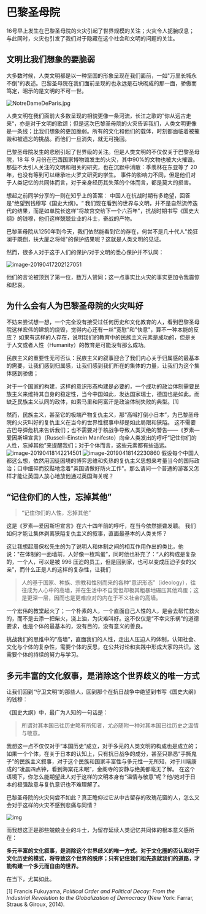 # 巴黎圣母院

16号早上发生在巴黎圣母院的火灾引起了世界规模的关注；火灾令人扼腕叹息；与此同时，火灾也引发了我们对于隐藏在这个社会和文明的问题的关注。

## 文明比我们想象的要脆弱

大多数时候，人类文明都是以一种坚固的形象呈现在我们面前，一如"万里长城永不倒"的表述。巴黎圣母院在我们面前呈现的也永远是石块砌成的那一面，骄傲而笃定，昭示的是文明的不可一世。

![NotreDameDeParis.jpg](https://upload.wikimedia.org/wikipedia/commons/thumb/a/a4/NotreDameDeParis.jpg/1024px-NotreDameDeParis.jpg)



人类文明在我们面前大多数呈现的相貌更像一条河流，长江之歌的”你从远古走来“，亦是对于文明的歌颂；但是这次巴黎圣母院的火灾告诉我们，人类文明更像是一条线；比我们想象的更加脆弱。所有的文化和他们的载体，时刻都面临着被摧毁和被遗忘的挑战。而他们一旦消失，就无可挽回。

巴黎圣母院发生的悲剧引起了世界级的关注。但是人类文明的不仅仅关于巴黎圣母院，18 年 9 月份在巴西国家博物馆发生的火灾，其中90%的文物也被大火摧毁。那些不太引人关注的文明和相关的研究，也在沉默中消散：季羡林在东亚等了 20 年，也没有等到可以继承吐火罗文研究的学生。
事件的影响力不同，但是他们对于人类记忆的共同体而言，对于亲身经历其失落的个体而言，都是莫大的损害。

想起之前同学分享的一则在知乎上的答案：
中国人在抗战时期有多绝望，回答是“绝望到钱穆写《国史大纲》。“
我们现在看到的世界与文明，并不是自然流传迭代的结果，而是如单院长这样"将故宫交给下一个六百年"，抗战时期书写《国史大纲》的钱穆，他们这样兢兢业业的斗士，奋战的产物。

巴黎圣母院从1250年到今天，我们依然能看到它的存在，何尝不是几十代人"挽狂澜于既倒，扶大厦之将倾"的保护结果呢？这就是人类文明的见证。

然而，很多人对于这于人们的保护/对于文明的悉心保护并不认同：

![image-20190417202127051](https://ws1.sinaimg.cn/large/006tNc79gy1g26svir1dcj30km12yaoz.jpg)

他们的言论被顶到了第一位，数万人赞同；这一点事实比火灾的事实更加令我震惊和悲哀。


## 为什么会有人为巴黎圣母院的火灾叫好


不妨来尝试想一想，一个完全没有接受过任何历史和文化教育的人，看到巴黎圣母院这样宏伟的建筑的烧毁，觉得内心还有一丝"宽慰"和"快意"，算不一种本能的反应？
如果有这样的人存在，说明我们的教育中的民族主义元素是成功的，但是关于人文或者人性（Humanity）的教育是可能没有那么成功。

民族主义的重要性无可否认：民族主义的叙事迎合了我们内心关于归属感的最基本的需要，让我们感到归属感，让我们感到我们所在的集体的力量，让我们为这个集体感到骄傲；

对于一个国家的构建，这样的意识形态构建是必要的，一个成功的政治体制需要民族主义来维持其自身的稳定性，当今中国如此，发达国家瑞士，德国也是如此。而缺乏民族主义认同的政体，如索马里和阿富汗是政治体制失败的典型。[1]

然而，民族主义，甚至它的极端产物复仇主义，那“高喊打倒小日本”，为巴黎圣母院的火灾叫好的复仇主义在当今的世界性叙事中却是如此局限和狭隘。
这不需要古巴导弹危机来告诉我们；也不需要对于核战争导致人类灭绝的警告——《罗素—爱因斯坦宣言》（Russell–Einstein Manifesto）向全人类发出的呼吁“记住你们的人性，忘掉其他”来提醒我们；对于个体而言，这些元素都有些遥远。
![image-20190418142214501](https://ws3.sinaimg.cn/large/006tNc79gy1g26rmdk2dsj30ou1381kx.jpg)
![image-20190418142230860](https://ws1.sinaimg.cn/large/006tNc79gy1g26rmnjz7vj30ns0v2qmm.jpg)
假设每个中国人都这么想，依然用囚徒困境的博弈思维和炙热的复仇主义思想来考量当今的国际政治；口中细碎而狡黠地念着"英国请做好防火工作"。那么请问一个普通的游客又怎样才能让英国人放心地放他通过英国海关呢？

## “记住你们的人性，忘掉其他”

> “记住你们的人性，忘掉其他”

这是《罗素—爱因斯坦宣言》在六十四年前的呼吁，在当今依然振聋发聩。
我们如何才能让集体剥离狭隘复仇主义的叙事，直面最基本的人类关怀？

这让我想起周保松先生的为了说明人和体制之间的相互作用作出的类比，他说："在体制的一面墙前，人好像一枚鸡蛋”，同时他也补充了：“人的构成是复杂的，一个人，可以是被 996 压迫的员工，但是回到家，也可以变成压迫子女的父亲”，而什么正是人的这样的复杂性，让我们

> 人的基于国家、种族、宗教和性别而来的各种“意识形态”（ideology），往往成为人心中的高墙，并在生活中不自觉但却极其粗暴地碾压其他鸡蛋；这是更深一层，因而也是更难应对的内在于不义社会的高墙。
>

一个宏伟的教堂起火了；一个朴素的人，一个直面自己人性的人，是会去帮忙救火的，而不是去添一把柴火，浇上油，为灾难叫好。这不仅仅是“不幸灾乐祸”的道德要求，也是个体的最基本的，没有目的，没有意义的善良。

挑战我们的思维中的“高墙”，直面我们的人性，走出人压迫人的体制，认知社会、文化与个体的复杂性，需要个体的反思，在公共讨论和实践中形成大家的共识。这需要个体的持续的努力与学习。


## 多元丰富的文化叙事，是消除这个世界歧义的唯一方式

让我们回到“守卫文明“的那些人，回到那个在抗日战争中绝望到书写《国史大纲》的钱穆：

《国史大纲》中，最广为人知的一句话是：

> 所谓对其本国已往历史略有所知者，尤必随附一种对其本国已往历史之温情与敬意。

我想这一点不仅仅对于“本国历史”成立，对于多元的人类文明的构成也是成立的；如果一个个体，在关于日本的认知上，只有抗日战争的成分，甚至只熟悉“手撕鬼子”的民族主义叙事，对于这个民族和国家丰富性与多元性一无所知，对于川端康成的“凌晨四点钟，看到海棠花未眠”，金阁寺的安静与绝美都毫无了解。
在这个语境下，你怎么能期望此人对于这样的文明本身有“温情与敬意”呢？他/她对于日本的极强敌意与复仇意识也不难理解了。

巴黎圣母院的火灾何尝不如此？真正瞻仰过它从中古留存的玫瑰花窗的人，怎么又会对于这样的火灾不感到悲痛与同情？

![img](https://upload.wikimedia.org/wikipedia/commons/thumb/d/d8/North_rose_window_of_Notre-Dame_de_Paris%2C_Aug_2010.jpg/1024px-North_rose_window_of_Notre-Dame_de_Paris%2C_Aug_2010.jpg)





而我想这正是那些兢兢业业的斗士，为留存延续人类记忆共同体的根本意义感所在：

**多元丰富的文化叙事，是消除这个世界歧义的唯一方式。对于文化圈的否认和对于文化历史的模式，将导致这个世界的脱序；只有记住我们祖先造就我们的道路，才能构建一个多元而自由的世界。**

在当下，尤其如此。



[1] Francis Fukuyama, *Political Order and Political Decay: From the Industrial Revolution to the Globalization of Democracy* (New York: Farrar, Straus & Giroux, 2014).



